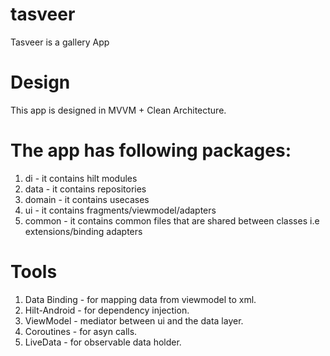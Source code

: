 # tasveer
Tasveer is a gallery App

# Design
This app is designed in MVVM + Clean Architecture. 

# The app has following packages:
1) di - it contains hilt modules
2) data - it contains repositories
3) domain - it contains usecases 
4) ui - it contains fragments/viewmodel/adapters
5) common - it contains common files that are shared between classes i.e extensions/binding adapters

# Tools
1) Data Binding - for mapping data from viewmodel to xml.
2) Hilt-Android - for dependency injection.
3) ViewModel - mediator between ui and the data layer.
4) Coroutines - for asyn calls.
5) LiveData - for observable data holder.


